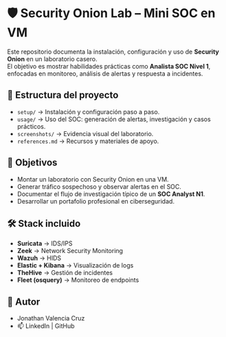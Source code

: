 # 🛡️ Security Onion Lab – Mini SOC en VM

Este repositorio documenta la instalación, configuración y uso de **Security Onion** en un laboratorio casero.  
El objetivo es mostrar habilidades prácticas como **Analista SOC Nivel 1**, enfocadas en monitoreo, análisis de alertas y respuesta a incidentes.

## 📂 Estructura del proyecto
- `setup/` → Instalación y configuración paso a paso.
- `usage/` → Uso del SOC: generación de alertas, investigación y casos prácticos.
- `screenshots/` → Evidencia visual del laboratorio.
- `references.md` → Recursos y materiales de apoyo.

## 🎯 Objetivos
- Montar un laboratorio con Security Onion en una VM.
- Generar tráfico sospechoso y observar alertas en el SOC.
- Documentar el flujo de investigación típico de un **SOC Analyst N1**.
- Desarrollar un portafolio profesional en ciberseguridad.

## 🛠️ Stack incluido
- **Suricata** → IDS/IPS
- **Zeek** → Network Security Monitoring
- **Wazuh** → HIDS
- **Elastic + Kibana** → Visualización de logs
- **TheHive** → Gestión de incidentes
- **Fleet (osquery)** → Monitoreo de endpoints

## 👤 Autor
- Jonathan Valencia Cruz
- 📫 LinkedIn | GitHub
